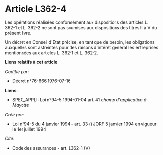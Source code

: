 # Article L362-4

Les opérations réalisées conformément aux dispositions des articles L. 362-1 et L. 362-2 ne sont pas soumises aux
dispositions des titres II à V du présent livre.

Un décret en Conseil d'Etat précise, en tant que de besoin, les obligations auxquelles sont astreintes pour des raisons
d'intérêt général les entreprises mentionnées aux articles L. 362-1 et L. 362-2.

**Liens relatifs à cet article**

_Codifié par_:

  - Décret n°76-666 1976-07-16

**Liens**:

  - SPEC_APPLI: Loi n°94-5 1994-01-04 art. 41 *champ d'application à Mayotte*

_Créé par_:

  - Loi n°94-5 du 4 janvier 1994 - art. 33 () JORF 5 janvier 1994 en vigueur le 1er juillet 1994

_Cite_:

  - Code des assurances - art. L362-1 (V)
